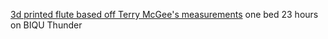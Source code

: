 [3d printed flute based off Terry McGee's measurements](https://www.myminifactory.com/object/3d-print-irish-d-flute-118831) one bed 23 hours on BIQU Thunder
